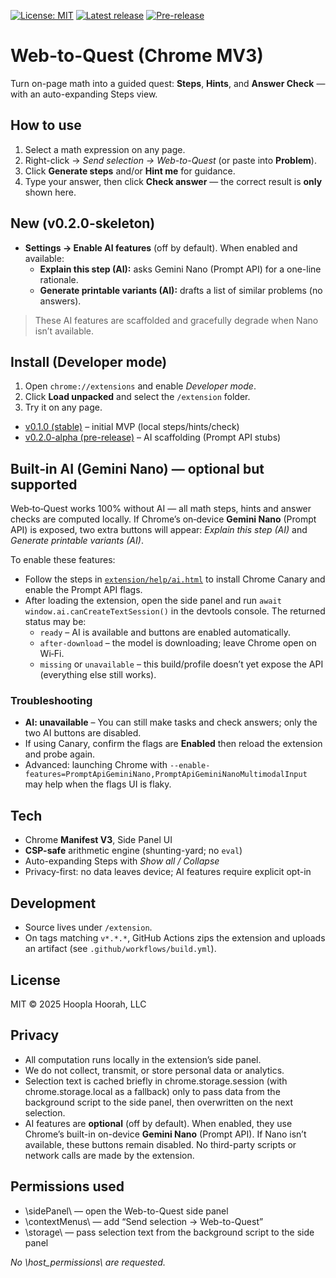 [![License: MIT](https://img.shields.io/badge/License-MIT-green.svg)](LICENSE)
[![Latest release](https://img.shields.io/github/v/release/HooplaHoorah/w2q-extension)](https://github.com/HooplaHoorah/w2q-extension/releases)
[![Pre-release](https://img.shields.io/github/v/release/HooplaHoorah/w2q-extension?include_prereleases&label=pre-release)](https://github.com/HooplaHoorah/w2q-extension/releases)

# Web-to-Quest (Chrome MV3)

Turn on-page math into a guided quest: **Steps**, **Hints**, and **Answer Check** — with an auto-expanding Steps view.

## How to use
1. Select a math expression on any page.
2. Right-click → *Send selection → Web-to-Quest* (or paste into **Problem**).
3. Click **Generate steps** and/or **Hint me** for guidance.
4. Type your answer, then click **Check answer** — the correct result is **only** shown here.

## New (v0.2.0-skeleton)
- **Settings → Enable AI features** (off by default). When enabled and available:
  - **Explain this step (AI):** asks Gemini Nano (Prompt API) for a one-line rationale.
  - **Generate printable variants (AI):** drafts a list of similar problems (no answers).

> These AI features are scaffolded and gracefully degrade when Nano isn’t available.

## Install (Developer mode)
1. Open `chrome://extensions` and enable *Developer mode*.
2. Click **Load unpacked** and select the `/extension` folder.
3. Try it on any page.
- [v0.1.0 (stable)](https://github.com/HooplaHoorah/w2q-extension/releases/tag/v0.1.0) – initial MVP (local steps/hints/check)
- [v0.2.0-alpha (pre-release)](https://github.com/HooplaHoorah/w2q-extension/releases/tag/v0.2.0-alpha) – AI scaffolding (Prompt API stubs)


## Built‑in AI (Gemini Nano) — optional but supported

Web‑to‑Quest works 100% without AI — all math steps, hints and answer checks are computed locally. If Chrome’s on‑device **Gemini Nano** (Prompt API) is exposed, two extra buttons will appear: *Explain this step (AI)* and *Generate printable variants (AI)*.

To enable these features:
- Follow the steps in [`extension/help/ai.html`](extension/help/ai.html) to install Chrome Canary and enable the Prompt API flags.
- After loading the extension, open the side panel and run `await window.ai.canCreateTextSession()` in the devtools console. The returned status may be:
  - `ready` – AI is available and buttons are enabled automatically.
  - `after-download` – the model is downloading; leave Chrome open on Wi‑Fi.
  - `missing` or `unavailable` – this build/profile doesn’t yet expose the API (everything else still works).

### Troubleshooting
- **AI: unavailable** – You can still make tasks and check answers; only the two AI buttons are disabled.
- If using Canary, confirm the flags are **Enabled** then reload the extension and probe again.
- Advanced: launching Chrome with `--enable-features=PromptApiGeminiNano,PromptApiGeminiNanoMultimodalInput` may help when the flags UI is flaky.


## Tech
- Chrome **Manifest V3**, Side Panel UI
- **CSP-safe** arithmetic engine (shunting-yard; no `eval`)
- Auto-expanding Steps with *Show all / Collapse*
- Privacy-first: no data leaves device; AI features require explicit opt-in

## Development
- Source lives under `/extension`.
- On tags matching `v*.*.*`, GitHub Actions zips the extension and uploads an artifact (see `.github/workflows/build.yml`).

## License
MIT © 2025 Hoopla Hoorah, LLC



## Privacy

- All computation runs locally in the extension’s side panel.
- We do not collect, transmit, or store personal data or analytics.
- Selection text is cached briefly in chrome.storage.session (with chrome.storage.local as a fallback) only to pass data from the background script to the side panel, then overwritten on the next selection.
- AI features are **optional** (off by default). When enabled, they use Chrome’s built-in on-device **Gemini Nano** (Prompt API). If Nano isn’t available, these buttons remain disabled. No third-party scripts or network calls are made by the extension.

## Permissions used

- \sidePanel\ — open the Web-to-Quest side panel  
- \contextMenus\ — add “Send selection → Web-to-Quest”  
- \storage\ — pass selection text from the background script to the side panel

*No \host_permissions\ are requested.*

